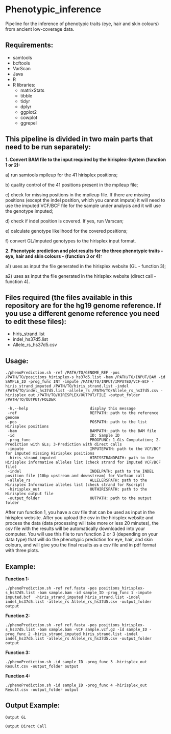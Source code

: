 # Phenotypic_inference

Pipeline for the inference of phenotypic traits (eye, hair and skin colours) from ancient low-coverage data.

**Requirements:**
-------------------------------------------------------------------------------------
* samtools
* bcftools
* VarScan
* Java
* R
* R libraries:
  * matrixStats
  * tibble
  * tidyr
  * dplyr
  * ggplot2
  * cowplot
  * ggrepel


**This pipeline is divided in two main parts that need to be run separately:**
-------------------------------------------------------------------------------------

**1. Convert BAM file to the input required by the hirisplex-System (function 1 or 2):**

  a) run samtools mpileup for the 41 hirisplex positions;
  
  b) quality control of the 41 positions present in the mpileup file;
  
  c) check for missing positions in the mpileup file. If there are missing positions (except the indel position, which you cannot impute) it will need to use the imputed VCF/BCF file for the sample under analysis and it will use the genotype imputed;
	
  d) check if indel position is covered. If yes, run Varscan;
	
  e) calculate genotype likelihood for the covered positions;
  
  f) convert GL/imputed genotypes to the hirisplex input format.

**2. Phenotypic prediction and plot results for the three phenotypic traits - eye, hair and skin colours - (function 3 or 4):**
	
  a1) uses as input the file generated in the hirisplex website (GL - function 3);

  a2) uses as input the file generated in the hirisplex website (direct call - function 4).

**Files required (the files available in this repository are for the hg19 genome reference. If you use a different genome reference you need to edit these files):**
-------------------------------------------------------------------------------------
- hiris_strand.list
- indel_hs37d5.list
- Allele_rs_hs37d5.csv

**Usage:**
-------------------------------------------------------------------------------------
```
./phenoPrediction.sh -ref /PATH/TO/GENOME_REF -pos /PATH/TO/positions_hirisplex-s_hs37d5.list -bam /PATH/TO/INPUT/BAM -id SAMPLE_ID -prog_func INT -impute /PATH/TO/INPUT/IMPUTED/VCF-BCF -hiris_strand_imputed /PATH/TO/hiris_strand.list -indel /PATH/TO/indel_hs37d5.list -allele_rs /PATH/TO/Allele_rs_hs37d5.csv -hirisplex_out /PATH/TO/HIRISPLEX/OUTPUT/FILE -output_folder /PATH/TO/OUTPUT/FOLDER
 
 -h,--help                           display this message
 -ref                                REFPATH: path to the reference genome
 -pos                                POSPATH: path to the list Hirisplex positions
 -bam                                BAMPATH: path to the BAM file
 -id                                 ID: Sample ID
 -prog_func                          PROGFUNC: 1-GLs Computation; 2-Prediction with GLs; 3-Prediction with direct calls
 -impute                             IMPUTEPATH: path to the VCF/BCF for imputed missing Hirisplex positions
 -hiris_strand_imputed               HIRISSTRANDPATH: path to the Hirisplex informative alleles list (check strand for Imputed VCF/BCF file)
 -indel                              INDELPATH: path to the INDEL position file (10bp upstream and downstream) for VarScan call
 -allele_rs                          ALLELERSPATH: path to the Hirisplex Informative alleles list (check strand for Rscript)
 -hirisplex_out                      OUTHIRISPATH: path to the Hirisplex output file
 -output_folder                      OUTPATH: path to the output folder
```

After run function 1, you have a csv file that can be used as input in the hirisplex website. After you upload the csv in the hirisplex website and process the data (data processing will take more or less 20 minutes), the csv file with the results will be automatically downloaded into your computer. You will use this file to run function 2 or 3 (depending on your data type) that will do the phenotypic prediction for eye, hair, and skin colours, and will give you the final results as a csv file and in pdf format with three plots.

**Example:**
-------------------------------------------------------------------------------------

**Function 1:**
```
./phenoPrediction.sh -ref ref.fasta -pos positions_hirisplex-s_hs37d5.list -bam sample.bam -id sample_ID -prog_func 1 -impute imputed.bcf  -hiris_strand_imputed hiris_strand.list -indel indel_hs37d5.list -allele_rs Allele_rs_hs37d5.csv -output_folder output
```
**Function 2:**
```
./phenoPrediction.sh -ref ref.fasta -pos positions_hirisplex-s_hs37d5.list -bam sample.bam -VCF sample.vcf.gz -id sample_ID -prog_func 2 -hiris_strand_imputed hiris_strand.list -indel indel_hs37d5.list -allele_rs Allele_rs_hs37d5.csv -output_folder output
```
**Function 3:**
```
./phenoPrediction.sh -id sample_ID -prog_func 3 -hirisplex_out Result.csv -output_folder output
```

**Function 4:**
```
./phenoPrediction.sh -id sample_ID -prog_func 4 -hirisplex_out Result.csv -output_folder output
```

**Output Example:**
-------------------------------------------------------------------------------------

```
Output GL
```


```
Output Direct Call
```
